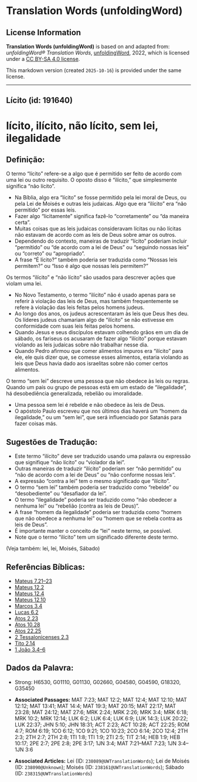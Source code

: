 # Translation Words (unfoldingWord)

## License Information

**Translation Words (unfoldingWord)** is based on and adapted from: _unfoldingWord® Translation Words_, [unfoldingWord](https://unfoldingword.org/utw), 2022, which is licensed under a [CC BY-SA 4.0 license](https://creativecommons.org/licenses/by-sa/4.0/legalcode.en).

This markdown version (created `2025-10-16`) is provided under the same license.



--------------------------------

## Lícito (id: 191640)

lícito, ilícito, não lícito, sem lei, ilegalidade
=================================================

Definição:
----------

O termo “lícito” refere\-se a algo que é permitido ser feito de acordo com uma lei ou outro requisito. O oposto disso é “ilícito,” que simplesmente significa “não lícito”.

* Na Bíblia, algo era “lícito” se fosse permitido pela lei moral de Deus, ou pela Lei de Moisés e outras leis judaicas. Algo que era “ilícito” era “não permitido” por essas leis.
* Fazer algo “licitamente” significa fazê\-lo “corretamente” ou “da maneira certa”.
* Muitas coisas que as leis judaicas consideravam lícitas ou não lícitas não estavam de acordo com as leis de Deus sobre amar os outros.
* Dependendo do contexto, maneiras de traduzir “lícito” poderiam incluir “permitido” ou “de acordo com a lei de Deus” ou “seguindo nossas leis” ou “correto” ou “apropriado”.
* A frase “É lícito?” também poderia ser traduzida como “Nossas leis permitem?” ou “Isso é algo que nossas leis permitem?”

Os termos “ilícito” e “não lícito” são usados para descrever ações que violam uma lei.

* No Novo Testamento, o termo “ilícito” não é usado apenas para se referir à violação das leis de Deus, mas também frequentemente se refere à violação das leis feitas pelos homens judeus.
* Ao longo dos anos, os judeus acrescentaram às leis que Deus lhes deu. Os líderes judeus chamariam algo de “ilícito” se não estivesse em conformidade com suas leis feitas pelos homens.
* Quando Jesus e seus discípulos estavam colhendo grãos em um dia de sábado, os fariseus os acusaram de fazer algo “ilícito” porque estavam violando as leis judaicas sobre não trabalhar nesse dia.
* Quando Pedro afirmou que comer alimentos impuros era “ilícito” para ele, ele quis dizer que, se comesse esses alimentos, estaria violando as leis que Deus havia dado aos israelitas sobre não comer certos alimentos.

O termo “sem lei” descreve uma pessoa que não obedece às leis ou regras. Quando um país ou grupo de pessoas está em um estado de “ilegalidade”, há desobediência generalizada, rebelião ou imoralidade.

* Uma pessoa sem lei é rebelde e não obedece às leis de Deus.
* O apóstolo Paulo escreveu que nos últimos dias haverá um “homem da ilegalidade,” ou um “sem lei”, que será influenciado por Satanás para fazer coisas más.

Sugestões de Tradução:
----------------------

* Este termo “ilícito” deve ser traduzido usando uma palavra ou expressão que signifique “não lícito” ou “violador da lei”.
* Outras maneiras de traduzir “ilícito” poderiam ser “não permitido” ou “não de acordo com a lei de Deus” ou “não conforme nossas leis”.
* A expressão “contra a lei” tem o mesmo significado que “ilícito”.
* O termo “sem lei” também poderia ser traduzido como “rebelde” ou “desobediente” ou “desafiador da lei”.
* O termo “ilegalidade” poderia ser traduzido como “não obedecer a nenhuma lei” ou “rebelião (contra as leis de Deus)”.
* A frase “homem da ilegalidade” poderia ser traduzida como “homem que não obedece a nenhuma lei” ou “homem que se rebela contra as leis de Deus”.
* É importante manter o conceito de “lei” neste termo, se possível.
* Note que o termo “ilícito” tem um significado diferente deste termo.

(Veja também: lei, lei, Moisés, Sábado)

Referências Bíblicas:
---------------------

* [Mateus 7\.21–23](https://ref.ly/Matt7:21-Matt7:23)
* [Mateus 12\.2](https://ref.ly/Matt12:2)
* [Mateus 12\.4](https://ref.ly/Matt12:4)
* [Mateus 12\.10](https://ref.ly/Matt12:10)
* [Marcos 3\.4](https://ref.ly/Mark3:4)
* [Lucas 6\.2](https://ref.ly/Luke6:2)
* [Atos 2\.23](https://ref.ly/Acts2:23)
* [Atos 10\.28](https://ref.ly/Acts10:28)
* [Atos 22\.25](https://ref.ly/Acts22:25)
* [2 Tessalonicenses 2\.3](https://ref.ly/2Thess2:3)
* [Tito 2\.14](https://ref.ly/Titus2:14)
* [1 João 3\.4–6](https://ref.ly/1John3:4-1John3:6)

Dados da Palavra:
-----------------

* Strong: H6530, G01110, G01130, G02660, G04580, G04590, G18320, G35450

* **Associated Passages:** MAT 7:23; MAT 12:2; MAT 12:4; MAT 12:10; MAT 12:12; MAT 13:41; MAT 14:4; MAT 19:3; MAT 20:15; MAT 22:17; MAT 23:28; MAT 24:12; MAT 27:6; MRK 2:24; MRK 2:26; MRK 3:4; MRK 6:18; MRK 10:2; MRK 12:14; LUK 6:2; LUK 6:4; LUK 6:9; LUK 14:3; LUK 20:22; LUK 22:37; JHN 5:10; JHN 18:31; ACT 2:23; ACT 10:28; ACT 22:25; ROM 4:7; ROM 6:19; 1CO 6:12; 1CO 9:21; 1CO 10:23; 2CO 6:14; 2CO 12:4; 2TH 2:3; 2TH 2:7; 2TH 2:8; 1TI 1:8; 1TI 1:9; 2TI 2:5; TIT 2:14; HEB 1:9; HEB 10:17; 2PE 2:7; 2PE 2:8; 2PE 3:17; 1JN 3:4; MAT 7:21–MAT 7:23; 1JN 3:4–1JN 3:6
* **Associated Articles:** Lei (ID: `238089@UWTranslationWords`); Lei de Moisés (ID: `238090@Unknown`); Moisés (ID: `238161@UWTranslationWords`); Sábado (ID: `238315@UWTranslationWords`)

